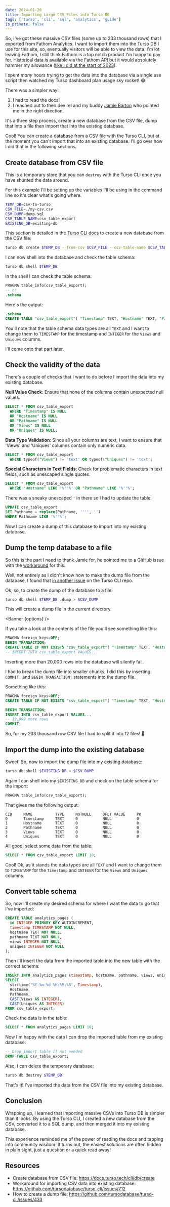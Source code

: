 ```yaml
---
date: 2024-01-20
title: Importing Large CSV Files into Turso DB
tags: ['turso', 'cli', 'sql', 'analytics', 'guide']
is_private: false
---
```


<script>
  import { Banner } from '$lib/components'

  const options = {
    type: 'info',
    message: `I discovered the upper bound for importing CSV files 
    into Turso DB is 20,000 rows.

    If you have a CSV file with more than 20,000 rows you'll need to
    split the file with <code>COMMIT;</code> and <code>BEGIN TRANSACTION;</code> statements.
    `
  }
</script>

So, I've got these massive CSV files (some up to 233 thousand rows)
that I exported from Fathom Analytics. I want to import them into the
Turso DB I use for this site, so, eventually visitors will be able to
view the data. I'm lot leaving Fathom, I still think Fathom is a top
notch product I'm happy to pay for. Historical data _is_ available via
the Fathom API but it would absolutely hammer my allowance
([like I did at the start of 2023](https://scottspence.com/posts/caching-with-fathom-redis-and-sveltekit)).

I spent _many_ hours trying to get the data into the database via a
single use script then watched my Turso dashboard plan usage sky
rocket! 😂

There was a simpler way!

1. I had to read the docs!
2. I reached out to their dev rel and my buddy
   [Jamie Barton](https://twitter.com/notrab) who pointed me in the
   right direction.

It's a three step process, create a new database from the CSV file,
dump that into a file then import that into the existing database.

Cool! You can create a database from a CSV file with the Turso CLI,
but at the moment you can't import that into an existing database.
I'll go over how I did that in the following sections.

## Create database from CSV file

This is a temporary store that you can `destroy` with the Turso CLI
once you have shunted the data around.

For this example I'll be setting up the variables I'll be using in the
command line so it's clear what's going where.

```bash
TEMP_DB=csv-to-turso
CSV_FILE=./my-csv.csv
CSV_DUMP=dump.sql
CSV_TABLE_NAME=csv_table_export
EXISTING_DB=existing-db
```

This section is detailed in the
[Turso CLI docs](https://docs.turso.tech/cli/db/create#create-database-from-a-csv-file)
to create a new database from the CSV file:

```bash
turso db create $TEMP_DB --from-csv $CSV_FILE --csv-table-name $CSV_TABLE_NAME
```

I can now shell into the database and check the table schema:

```bash
turso db shell $TEMP_DB
```

In the shell I can check the table schema:

```sql
PRAGMA table_info(csv_table_export);
-- or
.schema
```

Here's the output:

```sql
.schema
CREATE TABLE "csv_table_export"( "Timestamp" TEXT, "Hostname" TEXT, "Pathname" TEXT, "Views" TEXT, "Uniques" TEXT );
```

You'll note that the table schema data types are all `TEXT` and I want
to change them to `TIMESTAMP` for the timestamp and `INTEGER` for the
`Views` and `Uniques` columns.

I'll come onto that part later.

## Check the validity of the data

There's a couple of checks that I want to do before I import the data
into my existing database.

**Null Value Check**: Ensure that none of the columns contain
unexpected null values.

```sql
SELECT * FROM csv_table_export
  WHERE "Timestamp" IS NULL
  OR "Hostname" IS NULL
  OR "Pathname" IS NULL
  OR "Views" IS NULL
  OR "Uniques" IS NULL;
```

**Data Type Validation**: Since all your columns are text, I want to
ensure that 'Views' and 'Uniques' columns contain only numeric data.

```sql
SELECT * FROM csv_table_export
  WHERE typeof("Views") != 'text' OR typeof("Uniques") != 'text';
```

**Special Characters in Text Fields**: Check for problematic
characters in text fields, such as unescaped single quotes.

```sql
SELECT * FROM csv_table_export
  WHERE "Hostname" LIKE '%''%' OR "Pathname" LIKE '%''%';
```

There was a sneaky unescaped `'` in there so I had to update the
table:

```sql
UPDATE csv_table_export
SET Pathname = replace(Pathname, '''', '')
WHERE Pathname LIKE '%''%';
```

Now I can create a dump of this database to import into my existing
database.

## Dump the temp database to a file

So this is the part I need to thank Jamie for, he pointed me to a
GitHub issue with the
[workaround](https://github.com/tursodatabase/turso-cli/issues/712)
for this.

Well, not entirely as I didn't know how to make the dump file from the
database, I found that
[in another issue](https://github.com/tursodatabase/turso-cli/issues/433#issuecomment-1558195176)
on the Turso CLI repo.

Ok, so, to create the dump of the database to a file:

```bash
turso db shell $TEMP_DB .dump > $CSV_DUMP
```

This will create a dump file in the current directory.

<Banner {options} />

If you take a look at the contents of the file you'll see something
like this:

```sql
PRAGMA foreign_keys=OFF;
BEGIN TRANSACTION;
CREATE TABLE IF NOT EXISTS "csv_table_export"( "Timestamp" TEXT, "Hostname" TEXT, "Pathname" TEXT, "Views" TEXT, "Uniques" TEXT );
-- INSERT INTO csv_table_export VALUES...
```

Inserting more than 20,000 rows into the database will silently fail.

I had to break the dump file into smaller chunks, I did this by
inserting `COMMIT;` and `BEGIN TRANSACTION;` statements into the dump
file.

Something like this:

```sql
PRAGMA foreign_keys=OFF;
CREATE TABLE IF NOT EXISTS "csv_table_export"( "Timestamp" TEXT, "Hostname" TEXT, "Pathname" TEXT, "Views" TEXT, "Uniques" TEXT );

BEGIN TRANSACTION;
INSERT INTO csv_table_export VALUES...
-- 19,999 more rows
COMMIT;
```

So, for my 233 thousand row CSV file I had to split it into 12 files!
🥲

## Import the dump into the existing database

Sweet! So, now to import the dump file into my existing database:

```bash
turso db shell $EXISTING_DB < $CSV_DUMP
```

Again I can shell into my `$EXISTING_DB` and check on the table schema
for the import:

```sql
PRAGMA table_info(csv_table_export);
```

That gives me the following output:

```
CID     NAME          TYPE     NOTNULL     DFLT VALUE     PK
0       Timestamp     TEXT     0           NULL           0
1       Hostname      TEXT     0           NULL           0
2       Pathname      TEXT     0           NULL           0
3       Views         TEXT     0           NULL           0
4       Uniques       TEXT     0           NULL           0
```

All good, select some data from the table:

```sql
SELECT * FROM csv_table_export LIMIT 10;
```

Cool! Ok, as it stands the data types are all `TEXT` and I want to
change them to `TIMESTAMP` for the `Timestamp` and `INTEGER` for the
`Views` and `Uniques` columns.

## Convert table schema

So, now I'll create my desired schema for where I want the data to go
that I've imported:

```sql
CREATE TABLE analytics_pages (
  id INTEGER PRIMARY KEY AUTOINCREMENT,
  timestamp TIMESTAMP NOT NULL,
  hostname TEXT NOT NULL,
  pathname TEXT NOT NULL,
  views INTEGER NOT NULL,
  uniques INTEGER NOT NULL
);
```

Then I'll insert the data from the imported table into the new table
with the correct schema:

```sql
INSERT INTO analytics_pages (timestamp, hostname, pathname, views, uniques)
SELECT
  strftime('%Y-%m-%d %H:%M:%S', Timestamp),
  Hostname,
  Pathname,
  CAST(Views AS INTEGER),
  CAST(Uniques AS INTEGER)
FROM csv_table_export;
```

Check the data is in the table:

```sql
SELECT * FROM analytics_pages LIMIT 10;
```

Now I'm happy with the data I can drop the imported table from my
existing database:

```sql
-- Drop import table if not needed
DROP TABLE csv_table_export;
```

Also, I can delete the temporary database:

```bash
turso db destroy $TEMP_DB
```

That's it! I've imported the data from the CSV file into my existing
database.

## Conclusion

Wrapping up, I learned that importing massive CSVs into Turso DB is
simpler than it looks. By using the Turso CLI, I created a new
database from the CSV, converted it to a SQL dump, and then merged it
into my existing database.

This experience reminded me of the power of reading the docs and
tapping into community wisdom. It turns out, the easiest solutions are
often hidden in plain sight, just a question or a quick read away!

## Resources

- Create database from CSV file: https://docs.turso.tech/cli/db/create
- Workaround for importing CSV data into existing database:
  https://github.com/tursodatabase/turso-cli/issues/712
- How to create a dump file:
  https://github.com/tursodatabase/turso-cli/issues/433
